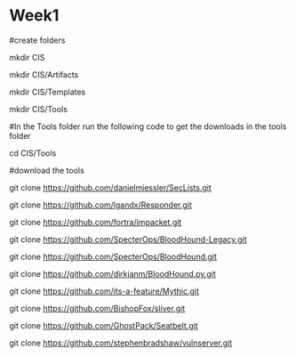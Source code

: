 # Week1

#create folders

mkdir CIS

mkdir CIS/Artifacts

mkdir CIS/Templates

mkdir CIS/Tools


#In the Tools folder run the following code to get the downloads in the tools folder

cd CIS/Tools

#download the tools

git clone https://github.com/danielmiessler/SecLists.git

git clone https://github.com/lgandx/Responder.git

git clone https://github.com/fortra/impacket.git

git clone https://github.com/SpecterOps/BloodHound-Legacy.git

git clone https://github.com/SpecterOps/BloodHound.git

git clone https://github.com/dirkjanm/BloodHound.py.git

git clone https://github.com/its-a-feature/Mythic.git

git clone https://github.com/BishopFox/sliver.git

git clone https://github.com/GhostPack/Seatbelt.git

git clone https://github.com/stephenbradshaw/vulnserver.git
